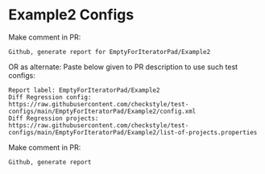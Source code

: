 # Example2 Configs
Make comment in PR:
```
Github, generate report for EmptyForIteratorPad/Example2
```
OR as alternate:
Paste below given to PR description to use such test configs:
```
Report label: EmptyForIteratorPad/Example2
Diff Regression config: https://raw.githubusercontent.com/checkstyle/test-configs/main/EmptyForIteratorPad/Example2/config.xml
Diff Regression projects: https://raw.githubusercontent.com/checkstyle/test-configs/main/EmptyForIteratorPad/Example2/list-of-projects.properties
```
Make comment in PR:
```
Github, generate report
```

